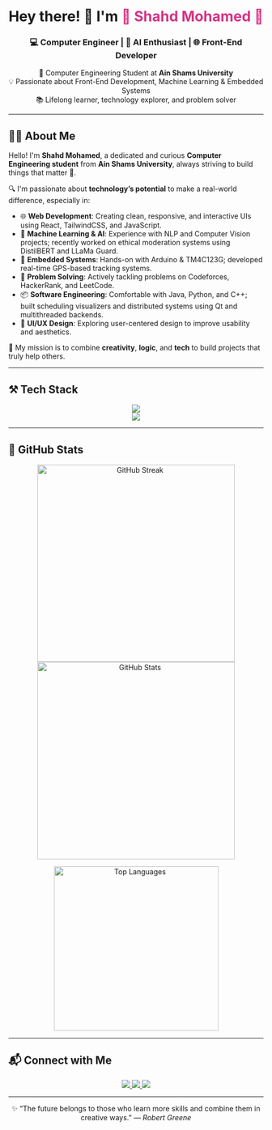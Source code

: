 <!-- Hero Section -->
<h1 align="center">
  Hey there! 👋 I'm <span style="color:#d63384;">🎀 Shahd Mohamed 🎀</span>
</h1>
<h3 align="center">
  💻 Computer Engineer | 🌸 AI Enthusiast | 🌐 Front-End Developer
</h3>

<p align="center">
  🚀 Computer Engineering Student at <strong>Ain Shams University</strong><br/>
  💡 Passionate about Front-End Development, Machine Learning & Embedded Systems<br/>
  📚 Lifelong learner, technology explorer, and problem solver
</p>


---

## 🙋‍♀️ About Me

Hello! I'm **Shahd Mohamed**, a dedicated and curious **Computer Engineering student** from **Ain Shams University**, always striving to build things that matter 💫.  

🔍 I'm passionate about **technology’s potential** to make a real-world difference, especially in:

- 🌐 **Web Development**: Creating clean, responsive, and interactive UIs using React, TailwindCSS, and JavaScript.
- 🧠 **Machine Learning & AI**: Experience with NLP and Computer Vision projects; recently worked on ethical moderation systems using DistilBERT and LLaMa Guard.
- 🔌 **Embedded Systems**: Hands-on with Arduino & TM4C123G; developed real-time GPS-based tracking systems.
- 🧠 **Problem Solving**: Actively tackling problems on Codeforces, HackerRank, and LeetCode.
- 📦 **Software Engineering**: Comfortable with Java, Python, and C++; built scheduling visualizers and distributed systems using Qt and multithreaded backends.
- 🎨 **UI/UX Design**: Exploring user-centered design to improve usability and aesthetics.

🧭 My mission is to combine **creativity**, **logic**, and **tech** to build projects that truly help others.

---

## ⚒️ Tech Stack

<div align="center">
  <img src="https://skillicons.dev/icons?i=html,css,js,react,tailwind,vscode,github,git" /><br/>
  <img src="https://skillicons.dev/icons?i=python,java,cpp,c,matlab,arduino" />
</div>

---

## 🌸 GitHub Stats

<p align="center">
  <img width="390" src="https://github-readme-streak-stats-salesp07.vercel.app/?user=shahed137003&theme=pink&count_private=true&border_radius=10" alt="GitHub Streak" />
  <img width="390" src="https://github-readme-stats-salesp07.vercel.app/api?username=shahed137003&show_icons=true&theme=pink&count_private=true&border_radius=10" alt="GitHub Stats" />
</p>

<p align="center">
  <img width="325" src="https://github-readme-stats-salesp07.vercel.app/api/top-langs/?username=shahed137003&layout=compact&theme=pink&border_radius=10&exclude_repo=github-readme-stats" alt="Top Languages" />
</p>

---

## 📬 Connect with Me

<p align="center">
  <a href="mailto:2100898@eng.asu.edu.eg">
    <img src="https://img.shields.io/badge/Email-D14836?style=for-the-badge&logo=gmail&logoColor=white" />
  </a>
  <a href="https://linkedin.com/in/shahd-mohamed-2ab8bb315" target="_blank">
    <img src="https://img.shields.io/badge/LinkedIn-0A66C2?style=for-the-badge&logo=linkedin&logoColor=white" />
  </a>
  <a href="https://github.com/shahed137003/shahed137003/issues">
    <img src="https://img.shields.io/badge/Ask%20me-Anything-ff69b4?style=for-the-badge&logo=github&logoColor=white" />
  </a>
</p>


---

<p align="center">
  ✨ “The future belongs to those who learn more skills and combine them in creative ways.” — <i>Robert Greene</i>
</p>

